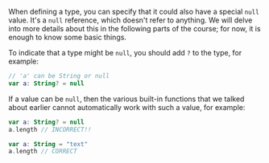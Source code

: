 When defining a type, you can specify that it could also have a special `null` value.
It's a `null` reference, which doesn't refer to anything.
We will delve into more details about this in the following parts of the course;
for now, it is enough to know some basic things.

To indicate that a type might be `null`, you should add `?` to the type, for example:
```kotlin
// 'a' can be String or null
var a: String? = null
```

If a value can be `null`, then the various built-in functions that we talked about earlier
cannot automatically work with such a value, for example:
```kotlin
var a: String? = null
a.length // INCORRECT!!

var a: String = "text"
a.length // CORRECT
```
